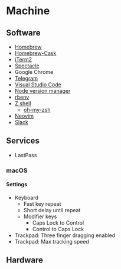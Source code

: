 # Machine

## Software

- [Homebrew](https://brew.sh)
- [Homebrew-Cask](https://caskroom.github.io)
- [iTerm2](https://www.iterm2.com)
- [Spectacle](https://www.spectacleapp.com)
- Google Chrome
- [Telegram](https://telegram.org)
- [Visual Studio Code](https://code.visualstudio.com)
- [Node version manager](https://github.com/creationix/nvm)
- [rbenv](https://github.com/rbenv/rbenv)
- [Z shell](http://zsh.sourceforge.net)
  - [oh-my-zsh](https://github.com/robbyrussell/oh-my-zsh)
- [Neovim](https://neovim.io)
- [Slack](https://slack.com)

## Services
- LastPass

### macOS

#### Settings

- Keyboard
  - Fast key repeat
  - Short delay until repeat
  - Modifier keys
    - Caps Lock to Control
    - Control to Caps Lock
- Trackpad: Three finger dragging enabled
- Trackpad: Max tracking speed

## Hardware
